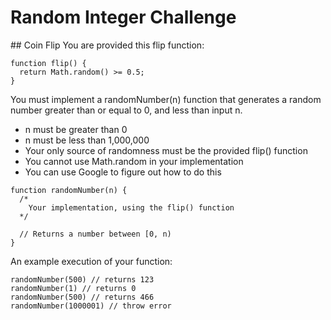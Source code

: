 # Random Integer Challenge

## Coin Flip
You are provided this flip function:
```
function flip() {
  return Math.random() >= 0.5;
}
```

You must implement a randomNumber(n) function that generates a random number greater than or equal to 0, and less than input n.

* n must be greater than 0
* n must be less than 1,000,000
* Your only source of randomness must be the provided flip() function
* You cannot use Math.random in your implementation
* You can use Google to figure out how to do this

```
function randomNumber(n) {
  /*
    Your implementation, using the flip() function
  */
  
  // Returns a number between [0, n)
}
```

An example execution of your function:

```
randomNumber(500) // returns 123
randomNumber(1) // returns 0
randomNumber(500) // returns 466
randomNumber(1000001) // throw error
```